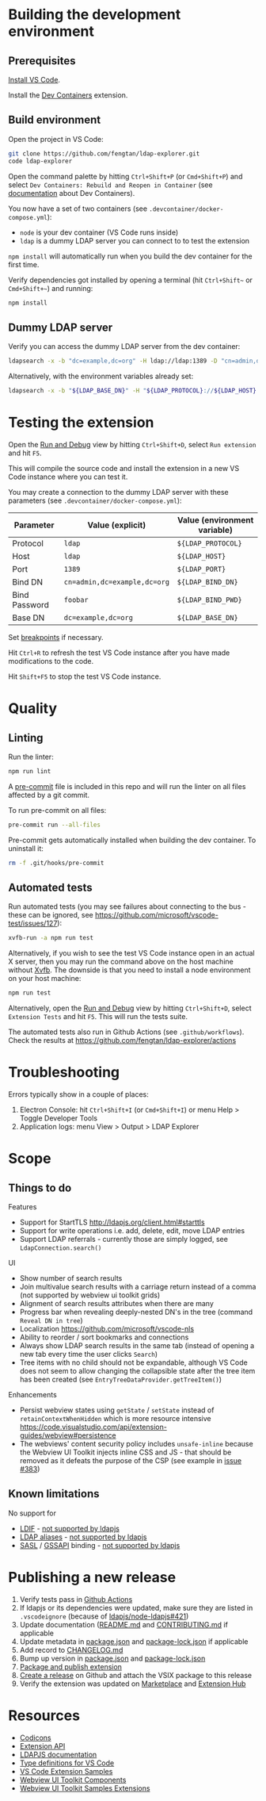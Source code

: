 # Building the development environment

## Prerequisites

[Install VS Code](https://code.visualstudio.com/docs/setup/setup-overview).

Install the [Dev Containers](https://marketplace.visualstudio.com/items?itemName=ms-vscode-remote.remote-containers) extension.

## Build environment

Open the project in VS Code:

```sh
git clone https://github.com/fengtan/ldap-explorer.git
code ldap-explorer
```

Open the command palette by hitting `Ctrl+Shift+P` (or `Cmd+Shift+P`) and select `Dev Containers: Rebuild and Reopen in Container` (see [documentation](https://code.visualstudio.com/docs/remote/containers) about Dev Containers).

You now have a set of two containers (see `.devcontainer/docker-compose.yml`):
- `node` is your dev container (VS Code runs inside)
- `ldap` is a dummy LDAP server you can connect to to test the extension

`npm install` will automatically run when you build the dev container for the first time.

Verify dependencies got installed by opening a terminal (hit `Ctrl+Shift~` or `Cmd+Shift+~`) and running:

```sh
npm install
```

## Dummy LDAP server

Verify you can access the dummy LDAP server from the dev container:

```sh
ldapsearch -x -b "dc=example,dc=org" -H ldap://ldap:1389 -D "cn=admin,dc=example,dc=org" -w foobar -LLL
```

Alternatively, with the environment variables already set:

```sh
ldapsearch -x -b "${LDAP_BASE_DN}" -H "${LDAP_PROTOCOL}://${LDAP_HOST}:${LDAP_PORT}" -D "${LDAP_BIND_DN}" -w "${LDAP_BIND_PWD}" -LLL
```

# Testing the extension

Open the [Run and Debug](https://code.visualstudio.com/docs/editor/debugging) view by hitting `Ctrl+Shift+D`, select `Run extension` and hit `F5`.

This will compile the source code and install the extension in a new VS Code instance where you can test it.

You may create a connection to the dummy LDAP server with these parameters (see `.devcontainer/docker-compose.yml`):

| Parameter     | Value (explicit)             | Value (environment variable) |
|---------------|------------------------------|------------------------------|
| Protocol      | `ldap`                       | `${LDAP_PROTOCOL}`           |
| Host          | `ldap`                       | `${LDAP_HOST}`               |
| Port          | `1389`                       | `${LDAP_PORT}`               |
| Bind DN       | `cn=admin,dc=example,dc=org` | `${LDAP_BIND_DN}`            |
| Bind Password | `foobar`                     | `${LDAP_BIND_PWD}`           |
| Base DN       | `dc=example,dc=org`          | `${LDAP_BASE_DN}`            |

Set [breakpoints](https://code.visualstudio.com/docs/editor/debugging#_breakpoints) if necessary.

Hit `Ctrl+R` to refresh the test VS Code instance after you have made modifications to the code.

Hit `Shift+F5` to stop the test VS Code instance.

# Quality

## Linting

Run the linter:

```sh
npm run lint
```

A [pre-commit](https://pre-commit.com/) file is included in this repo and will run the linter on all files affected by a git commit.

To run pre-commit on all files:

```sh
pre-commit run --all-files
```

Pre-commit gets automatically installed when building the dev container. To uninstall it:

```sh
rm -f .git/hooks/pre-commit
```

## Automated tests

Run automated tests (you may see failures about connecting to the bus - these can be ignored, see https://github.com/microsoft/vscode-test/issues/127):

```sh
xvfb-run -a npm run test
```

Alternatively, if you wish to see the test VS Code instance open in an actual X server, then you may run the command above on the host machine without [Xvfb](https://www.x.org/releases/X11R7.6/doc/man/man1/Xvfb.1.xhtml). The downside is that you need to install a node environment on your host machine:

```sh
npm run test
```

Alternatively, open the [Run and Debug](https://code.visualstudio.com/docs/editor/debugging) view by hitting `Ctrl+Shift+D`, select `Extension Tests` and hit `F5`. This will run the tests suite.

The automated tests also run in Github Actions (see `.github/workflows`). Check the results at https://github.com/fengtan/ldap-explorer/actions

# Troubleshooting

Errors typically show in a couple of places:
1. Electron Console: hit `Ctrl+Shift+I` (or `Cmd+Shift+I`) or menu Help > Toggle Developer Tools
2. Application logs: menu View > Output > LDAP Explorer

# Scope

## Things to do

Features
- Support for StartTLS http://ldapjs.org/client.html#starttls
- Support for write operations i.e. add, delete, edit, move LDAP entries
- Support LDAP referrals - currently those are simply logged, see `LdapConnection.search()`

UI
- Show number of search results
- Join multivalue search results with a carriage return instead of a comma (not supported by webview ui toolkit grids)
- Alignment of search results attributes when there are many
- Progress bar when revealing deeply-nested DN's in the tree (command `Reveal DN in tree`)
- Localization https://github.com/microsoft/vscode-nls
- Ability to reorder / sort bookmarks and connections
- Always show LDAP search results in the same tab (instead of opening a new tab every time the user clicks `Search`)
- Tree items with no child should not be expandable, although VS Code does not seem to allow changing the collapsible state after the tree item has been created (see `EntryTreeDataProvider.getTreeItem()`)

Enhancements
- Persist webview states using `getState` / `setState` instead of `retainContextWhenHidden` which is more resource intensive https://code.visualstudio.com/api/extension-guides/webview#persistence
- The webviews' content security policy includes `unsafe-inline` because the Webview UI Toolkit injects inline CSS and JS - that should be removed as it defeats the purpose of the CSP (see example in [issue #383](https://github.com/microsoft/vscode-webview-ui-toolkit/pull/383))

## Known limitations

No support for
- [LDIF](https://en.wikipedia.org/wiki/LDAP_Data_Interchange_Format) - [not supported by ldapjs](http://ldapjs.org/#whats-not-in-the-box)
- [LDAP aliases](https://ldapwiki.com/wiki/Alias) - [not supported by ldapjs](http://ldapjs.org/#whats-not-in-the-box)
- [SASL](https://en.wikipedia.org/wiki/Simple_Authentication_and_Security_Layer) / [GSSAPI](https://en.wikipedia.org/wiki/Generic_Security_Services_Application_Program_Interface) binding - [not supported by ldapjs](https://github.com/ldapjs/node-ldapjs/issues/85)

# Publishing a new release

1. Verify tests pass in [Github Actions](https://github.com/fengtan/ldap-explorer/actions)
2. If ldapjs or its dependencies were updated, make sure they are listed in `.vscodeignore` (because of [ldapjs/node-ldapjs#421](https://github.com/ldapjs/node-ldapjs/issues/421))
3. Update documentation ([README.md](https://github.com/fengtan/ldap-explorer/blob/master/README.md) and [CONTRIBUTING.md](https://github.com/fengtan/dap-explorer/blob/master/CONTRIBUTING.md) if applicable
4. Update metadata in [package.json](https://github.com/fengtan/ldap-explorer/blob/master/package.json) and [package-lock.json](https://github.com/fengtan/ldap-explorer/blob/master/package-lock.json) if applicable
5. Add record to [CHANGELOG.md](https://github.com/fengtan/ldap-explorer/blob/master/CHANGELOG.md)
6. Bump up version in [package.json](https://github.com/fengtan/ldap-explorer/blob/master/package.json) and [package-lock.json](https://github.com/fengtan/ldap-explorer/blob/master/package-lock.json)
7. [Package and publish extension](https://code.visualstudio.com/api/working-with-extensions/publishing-extension#usage)
8. [Create a release](https://github.com/fengtan/ldap-explorer/releases) on Github and attach the VSIX package to this release
9. Verify the extension was updated on [Marketplace](https://marketplace.visualstudio.com/items?itemName=fengtan.ldap-explorer) and [Extension Hub](https://marketplace.visualstudio.com/manage/publishers/fengtan/extensions/ldap-explorer/hub?_a=manageExtension)

# Resources

- [Codicons](https://microsoft.github.io/vscode-codicons/dist/codicon.html)
- [Extension API](https://code.visualstudio.com/api)
- [LDAPJS documentation](http://ldapjs.org/)
- [Type definitions for VS Code](https://github.com/DefinitelyTyped/DefinitelyTyped/blob/master/types/vscode)
- [VS Code Extension Samples](https://github.com/microsoft/vscode-extension-samples/)
- [Webview UI Toolkit Components](https://github.com/microsoft/vscode-webview-ui-toolkit/blob/main/docs/components.md)
- [Webview UI Toolkit Samples Extensions](https://github.com/microsoft/vscode-webview-ui-toolkit-samples)
